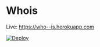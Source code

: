 # Whois

Live: https://who--is.herokuapp.com

[![Deploy](https://www.herokucdn.com/deploy/button.svg)](https://heroku.com/deploy?template=https://github.com/andreif/whois)
